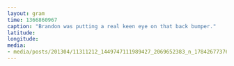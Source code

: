 ```yaml
---
layout: gram
time: 1366860967
caption: "Brandon was putting a real keen eye on that back bumper."
latitude: 
longitude: 
media:
- media/posts/201304/11311212_1449747111989427_2069652383_n_17842677376000351.jpg
---
```

